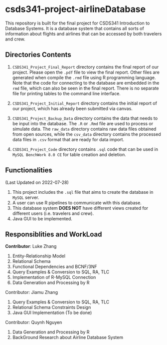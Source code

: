 # csds341-project-airlineDatabase
This repository is built for the final project for CSDS341 Introduction to Database Systems. It is a database system that contains all sorts of information about flights and airlines that can be accessed by both travelers and crew. 

## Directories Contents

1. `CSDS341_Project_Final_Report` directory contains the final report of our project. Please open the `.pdf` file to view the final report. Other files are generated when compile the `.rmd` file using R programming language. Note that the code for connecting to the database are embedded in the `rmd` file, which can also be seen in the final report. There is no separate file for printing tables to the command line interface.

2. `CSDS341_Project_Initial_Report` directory contains the initial report of our project, which has already been submitted via canvas.

3. `CSDS341_Project_Backup_Data` directory contains the data that needs to be input into the database. The `.R` or `.Rmd` file are used to process or simulate data. The `raw_data` directory contains raw data files obtained from open sources, while the `csv_data` directory contains the processed data files in `.csv` format that are ready for data import. 

4. `CSDS341_Project_Code` directory contains `.sql` code that can be used in `MySQL BenchWork 8.0 CE` for table creation and deletion. 

## Functionalities
(Last Updated on 2022-07-28)
1. This project includes the `.sql` file that aims to create the database in `MySQL` server.
2. A user can use R pipelines to communicate with this database. 
3. This database system **DOES NOT** have different views created for different users (i.e. travelers and crew). 
4. Java GUI to be implemented. 

## Responsiblities and WorkLoad

**Contributor**: Luke Zhang 
1. Entity-Relationship Model
2. Relational Schema
3. Functional Dependencies and BCNF/3NF
4. Query Examples & Conversion to SQL, RA, TLC
5. Implementation of R-MySQL Connection
6. Data Generation and Processing by R

Contributor: Jiamu Zhang
1. Query Examples & Conversion to SQL, RA, TLC
2. Relational Schema Constraints Design
3. Java GUI Implementation (To be done)

Contributor: Quynh Nguyen
1. Data Generation and Processing by R
2. BackGround Research about Airline Database System
